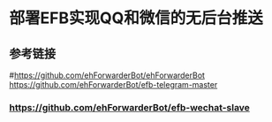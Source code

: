 # 部署EFB实现QQ和微信的无后台推送

## 参考链接
#https://github.com/ehForwarderBot/ehForwarderBot
https://github.com/ehForwarderBot/efb-telegram-master
### https://github.com/ehForwarderBot/efb-wechat-slave
#
#
#
#
#
